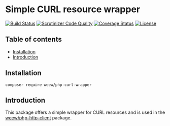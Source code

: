 # Simple CURL resource wrapper

[![Build Status](https://travis-ci.org/weew/php-curl-wrapper.svg?branch=master)](https://travis-ci.org/weew/php-curl-wrapper)
[![Scrutinizer Code Quality](https://scrutinizer-ci.com/g/weew/php-curl-wrapper/badges/quality-score.png?b=master)](https://scrutinizer-ci.com/g/weew/php-curl-wrapper/?branch=master)
[![Coverage Status](https://coveralls.io/repos/weew/php-curl-wrapper/badge.svg?branch=master&service=github)](https://coveralls.io/github/weew/php-curl-wrapper?branch=master)
[![License](https://poser.pugx.org/weew/php-curl-wrapper/license)](https://packagist.org/packages/weew/php-curl-wrapper)

## Table of contents

- [Installation](#installation)
- [Introduction](#introduction)

## Installation

`composer require weew/php-curl-wrapper`

## Introduction

This package offers a simple wrapper for CURL resources and is used in the [weew/php-http-client](https://github.com/weew/php-http-client) package.

